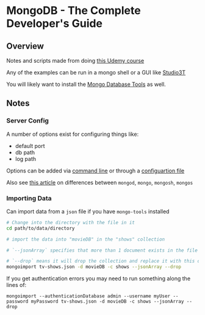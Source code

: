 # MongoDB - The Complete Developer's Guide

## Overview
Notes and scripts made from doing [this Udemy course](https://www.udemy.com/course/mongodb-the-complete-developers-guide/)

Any of the examples can be run in a mongo shell or a GUI like [Studio3T](https://studio3t.com/download/)

You will likely want to install the [Mongo Database Tools](https://www.mongodb.com/docs/database-tools/) as well.

## Notes

### Server Config
A number of options exist for configuring things like:
- default port
- db path
- log path

Options can be added via [command line](https://www.mongodb.com/docs/mongodb-shell/install/) or through a [configuartion file](https://www.mongodb.com/docs/manual/reference/configuration-options/)

Also see [this article](https://www.helenjoscott.com/2022/01/29/mongod-mongo-mongosh-mongos-what-now/) on differences between `mongod`, `mongo`, `mongosh`, `mongos`

### Importing Data
 Can import data from a `json` file if you have `mongo-tools` installed

 ```bash
 # Change into the directory with the file in it
 cd path/to/data/directory
 
 # import the data into "movieDB" in the "shows" collection

 # `--jsonArray` specifies that more than 1 document exists in the file to be imported
 
 # `--drop` means it will drop the collection and replace it with this data if it exists (will append if left off)
 mongoimport tv-shows.json -d movieDB -c shows --jsonArray --drop
 ```

 If you get authentication errors you may need to run something along the lines of:

 `mongoimport --authenticationDatabase admin --username myUser --password myPassword tv-shows.json -d movieDB -c shows --jsonArray --drop`